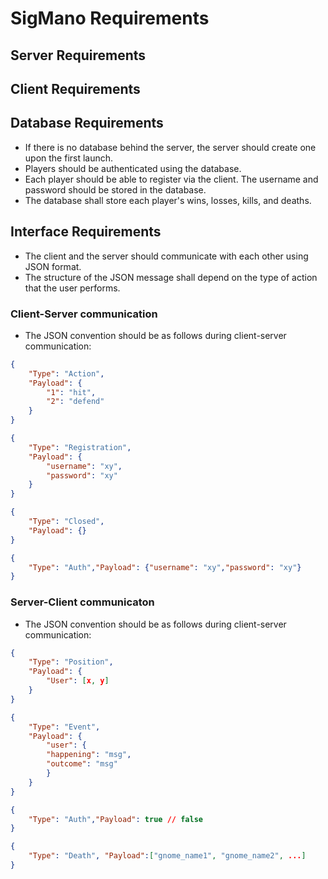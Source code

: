 # SigMano Requirements

## Server Requirements

## Client Requirements

## Database Requirements

- If there is no database behind the server, the server should create one upon the first launch.
- Players should be authenticated using the database.
- Each player should be able to register via the client. The username and password should be stored in the database.
- The database shall store each player's wins, losses, kills, and deaths.

## Interface Requirements
- The client and the server should communicate with each other using JSON format.
- The structure of the JSON message shall depend on the type of action that the user performs.

### Client-Server communication

- The JSON convention should be as follows during client-server communication:
```json
{
	"Type": "Action",
	"Payload": {
		"1": "hit",
		"2": "defend"
	}
}
```
```json
{
	"Type": "Registration",
	"Payload": {
		"username": "xy",
		"password": "xy"
	}
}
```
```json
{
	"Type": "Closed",
	"Payload": {}
}
```

```json
{
	"Type": "Auth","Payload": {"username": "xy","password": "xy"}
}
```


### Server-Client communicaton
- The JSON convention should be as follows during client-server communication:
```json
{
	"Type": "Position",
	"Payload": {
		"User": [x, y]
	}
}
```
```json
{
	"Type": "Event",
	"Payload": {
		"user": {
		"happening": "msg",
		"outcome": "msg"
		}
	}
}
```

```json
{
	"Type": "Auth","Payload": true // false
}
```
```json for dead gnomes
{
	"Type": "Death", "Payload":["gnome_name1", "gnome_name2", ...]
}
```
